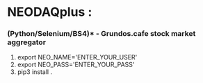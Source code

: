 # NEODAQplus :

### (Python/Selenium/BS4)* - Grundos.cafe stock market aggregator


1. export NEO_NAME='ENTER_YOUR_USER'
2. export NEO_PASS='ENTER_YOUR_PASS'
3. pip3 install .

